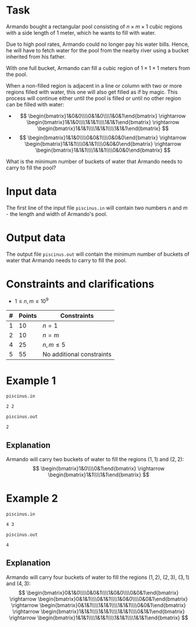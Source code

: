 # Task

Armando bought a rectangular pool consisting of $n \times m \times 1$ cubic regions with a side length of $1$ meter, which he wants to fill with water.

Due to high pool rates, Armando could no longer pay his water bills. Hence, he will have to fetch water for the pool from the nearby river using a bucket inherited from his father.

With one full bucket, Armando can fill a cubic region of $1 \times 1 \times 1$ meters from the pool.

When a non-filled region is adjacent in a line or column with two or more regions filled with water, this one will also get filled as if by magic. This process will continue either until the pool is filled or until no other region can be filled with water:

* $$ \begin{bmatrix}1&0&0\\\\0&1&0\\\\1&0&1\end{bmatrix} \rightarrow \begin{bmatrix}1&1&0\\\\1&1&1\\\\1&1&1\end{bmatrix} \rightarrow \begin{bmatrix}1&1&1\\\\1&1&1\\\\1&1&1\end{bmatrix} $$
* $$ \begin{bmatrix}1&1&0\\\\0&0&1\\\\0&0&0\end{bmatrix} \rightarrow \begin{bmatrix}1&1&1\\\\0&1&1\\\\0&0&0\end{bmatrix} \rightarrow \begin{bmatrix}1&1&1\\\\1&1&1\\\\0&0&0\end{bmatrix} $$

What is the minimum number of buckets of water that Armando needs to carry to fill the pool?

# Input data

The first line of the input file `piscinus.in` will contain two numbers $n$ and $m$ - the length and width of Armando's pool.

# Output data

The output file `piscinus.out` will contain the minimum number of buckets of water that Armando needs to carry to fill the pool.

# Constraints and clarifications
- $1 \le n,m \le 10^9$

|#|Points|Constraints                            |
|--|------|--------------------------------------|
|1 | 10   | $n=1$                                |
|2 | 10   | $n=m$                                |
|4 | 25   | $n,m \le 5$                          |
|5 | 55   | No additional constraints            |

# Example 1

`piscinus.in`

```
2 2
```

`piscinus.out`
```
2
```

## Explanation 

Armando will carry two buckets of water to fill the regions $(1,1)$ and $(2,2)$: $$ \begin{bmatrix}1&0\\\\0&1\end{bmatrix} \rightarrow \begin{bmatrix}1&1\\\\1&1\end{bmatrix} $$

# Example 2

`piscinus.in`

```
4 3
```

`piscinus.out`
```
4
```

## Explanation 

Armando will carry four buckets of water to fill the regions $(1,2)$, $(2,3)$, $(3,1)$ and $(4,3)$:
$$ \begin{bmatrix}0&1&0\\\\0&0&1\\\\1&0&0\\\\0&0&1\end{bmatrix} \rightarrow \begin{bmatrix}0&1&1\\\\0&1&1\\\\1&0&0\\\\0&0&1\end{bmatrix} \rightarrow  \begin{bmatrix}0&1&1\\\\1&1&1\\\\1&1&1\\\\0&0&1\end{bmatrix} \rightarrow \begin{bmatrix}1&1&1\\\\1&1&1\\\\1&1&1\\\\0&1&1\end{bmatrix} \rightarrow \begin{bmatrix}1&1&1\\\\1&1&1\\\\1&1&1\\\\1&1&1\end{bmatrix} $$